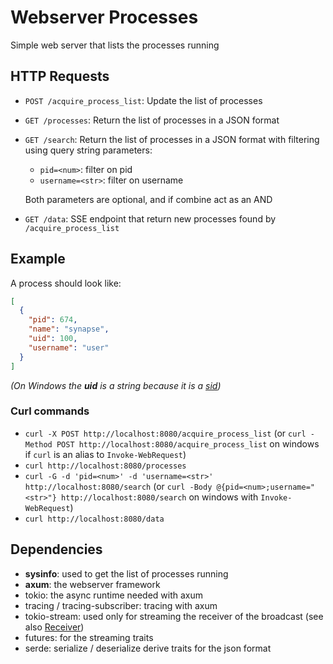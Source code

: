# Webserver Processes

Simple web server that lists the processes running

## HTTP Requests

- `POST /acquire_process_list`: Update the list of processes
- `GET /processes`: Return the list of processes in a JSON format
- `GET /search`: Return the list of processes in a JSON format with filtering using query string parameters:
    - `pid=<num>`: filter on pid
    - `username=<str>`: filter on username
  
  Both parameters are optional, and if combine act as an AND
- `GET /data`: SSE endpoint that return new processes found by `/acquire_process_list`

## Example

A process should look like:
```json
[
  {
    "pid": 674,
    "name": "synapse",
    "uid": 100,
    "username": "user"
  }
]
```

*(On Windows the **uid** is a string because it is a [sid](https://learn.microsoft.com/en-us/windows-server/identity/ad-ds/manage/understand-security-identifiers))*

### Curl commands

- `curl -X POST http://localhost:8080/acquire_process_list` (or `curl -Method POST http://localhost:8080/acquire_process_list` on windows if `curl` is an alias to `Invoke-WebRequest`)
- `curl http://localhost:8080/processes`
- `curl -G -d 'pid=<num>' -d 'username=<str>' http://localhost:8080/search` (or `curl -Body @{pid=<num>;username="<str>"} http://localhost:8080/search` on windows with `Invoke-WebRequest`)
- `curl http://localhost:8080/data`

## Dependencies

- **sysinfo**: used to get the list of processes running
- **axum**: the webserver framework
- tokio: the async runtime needed with axum
- tracing / tracing-subscriber: tracing with axum
- tokio-stream: used only for streaming the receiver of the broadcast (see also [Receiver](https://docs.rs/tokio/latest/tokio/sync/broadcast/struct.Receiver.html))
- futures: for the streaming traits
- serde: serialize / deserialize derive traits for the json format

